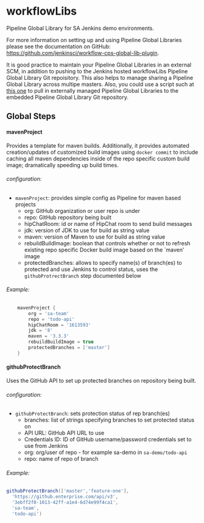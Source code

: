 # workflowLibs
Pipeline Global Library for SA Jenkins demo environments. 

For more information on setting up and using Pipeline Global Libraries please see the documentation on GitHub: https://github.com/jenkinsci/workflow-cps-global-lib-plugin.

It is good practice to maintain your Pipeline Global Libraries in an external SCM, in addition to pushing to the Jenkins hosted workflowLibs Pipeline Global Library Git repoisitory. This also helps to manage sharing a Pipeline Global Library across multipe masters. Also, you could use a script such at [this one](https://github.com/cloudbees/jenkins-scripts/blob/master/pipeline-global-lib-init.groovy) to pull in externally managed Pipeline Global Libraries to the embedded Pipeline Global Library Git repository.

## Global Steps
#### mavenProject
Provides a template for maven builds. Additionally, it provides automated creation/updates of customized build images using `docker commit` to include caching all maven dependencies inside of the repo specific custom build image; dramatically speeding up build times.
###### configuration:
- `mavenProject`: provides simple config as Pipeline for maven based projects
  - org: GitHub organization or user repo is under
  - repo: GitHub repository being built
  - hipChatRoom: id or name of HipChat room to send build messages
  - jdk: version of JDK to use for build as string value
  - maven: version of Maven to use for build as string value
  - rebuildBuildImage: boolean that controls whether or not to refresh existing repo specific Docker build image based on the `maven' image
  - protectedBranches: allows to specify name(s) of branch(es) to protected and use Jenkins to control status, uses the `githubProtrectBranch` step documented below

###### Example:
```groovy
	mavenProject {
		org = 'sa-team'
		repo = 'todo-api'
		hipChatRoom = '1613593'
		jdk = '8'
		maven = '3.3.3'
		rebuildBuildImage = true
		protectedBranches = ['master']
	}
```
#### githubProtectBranch
Uses the GitHub API to set up protected branches on repository being built.
###### configuration:
- `githubProtectBranch`: sets protection status of rep branch(es)
  - branches: list of strings specifying branches to set protected status on
  - API URL: GitHub API URL to use
  - Credentials ID: ID of GitHub username/password credentials set to use from Jenkins
  - org: org/user of repo - for example sa-demo in `sa-demo/todo-api`
  - repo: name of repo of branch

###### *Example:*
```groovy
githubProtectBranch(['master','feature-one'],
  'https://github.enterprise.com/api/v3',
  '3ebff2f8-1013-42ff-a1e4-6d74e99f4ca1',
  'sa-team',
  'todo-api')
```
